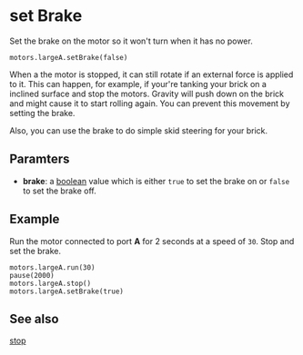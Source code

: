 # set Brake

Set the brake on the motor so it won't turn when it has no power.

```sig
motors.largeA.setBrake(false)
```

When a the motor is stopped, it can still rotate if an external force is applied to it. This can happen, for example, if your're tanking your brick on a inclined surface and stop the motors. Gravity will push down on the brick and might cause it to start rolling again. You can prevent this movement by setting the brake.

Also, you can use the brake to do simple skid steering for your brick.

## Paramters

* **brake**: a [boolean](/types/boolean) value which is either `true` to set the brake on or `false` to set the brake off.

## Example

Run the motor connected to port **A** for 2 seconds at a speed of `30`. Stop and set the brake.

```blocks
motors.largeA.run(30)
pause(2000)
motors.largeA.stop()
motors.largeA.setBrake(true)
```

## See also

[stop](/reference/motors/motor/stop)